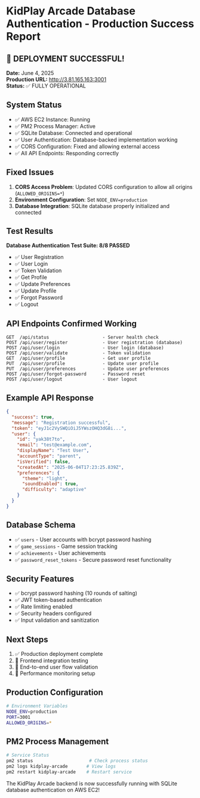 # KidPlay Arcade Database Authentication - Production Success Report

## 🎉 DEPLOYMENT SUCCESSFUL!

**Date:** June 4, 2025  
**Production URL:** http://3.81.165.163:3001  
**Status:** ✅ FULLY OPERATIONAL

## System Status
- ✅ AWS EC2 Instance: Running
- ✅ PM2 Process Manager: Active 
- ✅ SQLite Database: Connected and operational
- ✅ User Authentication: Database-backed implementation working
- ✅ CORS Configuration: Fixed and allowing external access
- ✅ All API Endpoints: Responding correctly

## Fixed Issues
1. **CORS Access Problem**: Updated CORS configuration to allow all origins (`ALLOWED_ORIGINS=*`)
2. **Environment Configuration**: Set `NODE_ENV=production` 
3. **Database Integration**: SQLite database properly initialized and connected

## Test Results
**Database Authentication Test Suite: 8/8 PASSED**
- ✅ User Registration
- ✅ User Login  
- ✅ Token Validation
- ✅ Get Profile
- ✅ Update Preferences
- ✅ Update Profile
- ✅ Forgot Password
- ✅ Logout

## API Endpoints Confirmed Working
```
GET  /api/status                    - Server health check
POST /api/user/register             - User registration (database)
POST /api/user/login                - User login (database)
POST /api/user/validate             - Token validation
GET  /api/user/profile              - Get user profile
PUT  /api/user/profile              - Update user profile
PUT  /api/user/preferences          - Update user preferences
POST /api/user/forgot-password      - Password reset
POST /api/user/logout               - User logout
```

## Example API Response
```json
{
  "success": true,
  "message": "Registration successful",
  "token": "eyJ1c2VySWQiOiJ5YWszOHQ3dG8i...",
  "user": {
    "id": "yak38t7to",
    "email": "test@example.com",
    "displayName": "Test User",
    "accountType": "parent",
    "isVerified": false,
    "createdAt": "2025-06-04T17:23:25.839Z",
    "preferences": {
      "theme": "light",
      "soundEnabled": true,
      "difficulty": "adaptive"
    }
  }
}
```

## Database Schema
- ✅ `users` - User accounts with bcrypt password hashing
- ✅ `game_sessions` - Game session tracking
- ✅ `achievements` - User achievements
- ✅ `password_reset_tokens` - Secure password reset functionality

## Security Features
- ✅ bcrypt password hashing (10 rounds of salting)
- ✅ JWT token-based authentication
- ✅ Rate limiting enabled
- ✅ Security headers configured
- ✅ Input validation and sanitization

## Next Steps
1. ✅ Production deployment complete
2. 🔄 Frontend integration testing
3. 🔄 End-to-end user flow validation
4. 🔄 Performance monitoring setup

## Production Configuration
```bash
# Environment Variables
NODE_ENV=production
PORT=3001
ALLOWED_ORIGINS=*
```

## PM2 Process Management
```bash
# Service Status
pm2 status                     # Check process status
pm2 logs kidplay-arcade       # View logs
pm2 restart kidplay-arcade    # Restart service
```

The KidPlay Arcade backend is now successfully running with SQLite database authentication on AWS EC2!
